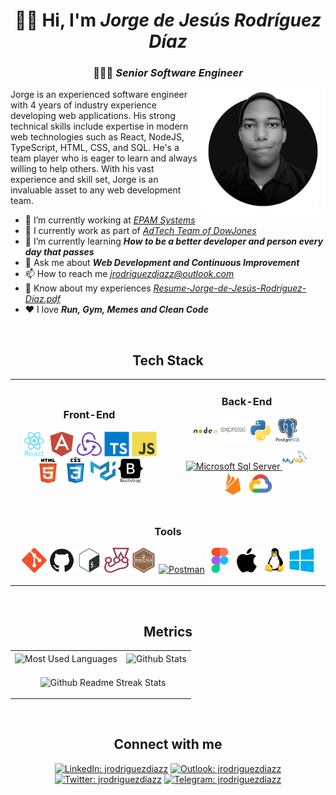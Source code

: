 <h1 align="center">
  👋🏾 Hi, I'm
  <span style="font-weight: bold; font-style: italic">
    Jorge de Jesús Rodríguez Díaz
  </span>
</h1>
<h3 align="center">
  👨🏾‍💻
  <span style="font-style: italic">Senior Software Engineer</span>
</h3>
<div>
  <a
    href="https://www.linkedin.com/in/jrodriguezdiazz/"
    target="_blank"
    rel="noopener noreferrer"
  >
    <img
      src="./profile.png"
      align="right"
      height="200"
      alt="Personal photo: jrodriguezdiazz"
    />
  </a>
  <p>
    Jorge is an experienced software engineer with 4 years of industry experience developing web applications. His strong technical skills include expertise in modern web technologies such as React, NodeJS, TypeScript, HTML, CSS, and SQL. He's a team player who is eager to learn and always willing to help others. With his vast experience and skill set, Jorge is an invaluable asset to any web development team.
  </p>
  <ul>
    <li class="has-line-data" data-line-start="1" data-line-end="2">
      🔭 I’m currently working at
      <em
        ><a href="https://www.epam.com/"
          >EPAM Systems</a
        ></em
      >
    </li>
    <li class="has-line-data" data-line-start="1" data-line-end="2">
      👯 I currently work as part of
      <em
        ><a href="https://www.dowjones.com/"
          >AdTech Team of DowJones</a
        ></em
      >
    </li>
    <li class="has-line-data" data-line-start="2" data-line-end="3">
      🌱 I’m currently learning
      <em
        ><strong
          >How to be a better developer and person every day that passes</strong
        ></em
      >
    </li>
    <li class="has-line-data" data-line-start="4" data-line-end="5">
      💬 Ask me about
      <em><strong>Web Development and Continuous Improvement</strong></em>
    </li>
    <li class="has-line-data" data-line-start="5" data-line-end="6">
      📫 How to reach me
      <em
        ><a href="mailto:jrodriguezdiazz@outlook.com"
          >jrodriguezdiazz@outlook.com</a
        ></em
      >
    </li>
    <li class="has-line-data" data-line-start="6" data-line-end="7">
      📄 Know about my experiences
      <em
        ><a
          href="https://github.com/jrodriguezdiazz/jrodriguezdiazz/blob/master/Resume-Jorge-de-Jes%C3%BAs-Rodr%C3%ADguez-D%C3%ADaz.pdf"
          >Resume-Jorge-de-Jesús-Rodríguez-Díaz.pdf</a
        ></em
      >
    </li>
    <li class="has-line-data" data-line-start="7" data-line-end="8">
      ❤️ I love <em><strong>Run, Gym, Memes and Clean Code</strong></em>
    </li>
  </ul>
</div>
<br />
<div class="tech-stack" align="center">
  <h2>Tech Stack</h2>
  <table>
    <tbody>
      <tr>
        <td width="50%">
          <div class="front-end" align="center">
            <h3>Front-End</h3>
            <p>
              <a
                href="https://reactjs.org/"
                target="_blank"
                rel="noopener noreferrer"
              >
                <img
                  src="https://raw.githubusercontent.com/devicons/devicon/master/icons/react/react-original-wordmark.svg"
                  alt="ReactJS"
                  width="40"
                  height="40"
              /></a>
              <a href="https://angular.io" target="_blank" rel="noreferrer">
                <img
                  src="https://raw.githubusercontent.com/devicons/devicon/master/icons/angularjs/angularjs-plain.svg"
                  alt="Angular"
                  width="40"
                  height="40"
                />
              </a>
              <a
                href="https://redux.js.org/"
                target="_blank"
                rel="noopener noreferrer"
              >
                <img
                  src="https://raw.githubusercontent.com/devicons/devicon/master/icons/redux/redux-original.svg"
                  alt="Redux"
                  width="40"
                  height="40"
              /></a>
              <a
                href="https://www.typescriptlang.org/"
                target="_blank"
                rel="noopener noreferrer"
              >
                <img
                  src="https://raw.githubusercontent.com/devicons/devicon/master/icons/typescript/typescript-original.svg"
                  alt="TypeScript"
                  width="40"
                  height="40"
              /></a>
              <a
                href="https://developer.mozilla.org/en-US/docs/Web/JavaScript"
                target="_blank"
                rel="noopener noreferrer"
              >
                <img
                  src="https://raw.githubusercontent.com/devicons/devicon/master/icons/javascript/javascript-original.svg"
                  alt="JavaScript"
                  width="40"
                  height="40"
              /></a>
              <a
                href="https://www.w3.org/html/"
                target="_blank"
                rel="noopener noreferrer"
              >
                <img
                  src="https://raw.githubusercontent.com/devicons/devicon/master/icons/html5/html5-original-wordmark.svg"
                  alt="HTML"
                  width="40"
                  height="40"
              /></a>
              <a
                href="https://www.w3schools.com/css/"
                target="_blank"
                rel="noopener noreferrer"
              >
                <img
                  src="https://raw.githubusercontent.com/devicons/devicon/master/icons/css3/css3-original-wordmark.svg"
                  alt="CSS"
                  width="40"
                  height="40"
              /></a>
              <a
                href="https://mui.com/core/"
                target="_blank"
                rel="noopener noreferrer"
              >
                <img
                  src="https://raw.githubusercontent.com/devicons/devicon/master/icons/materialui/materialui-original.svg"
                  alt="Material UI"
                  width="40"
                  height="40"
              /></a>
              <a
                href="https://getbootstrap.com"
                target="_blank"
                rel="noopener noreferrer"
              >
                <img
                  src="https://raw.githubusercontent.com/devicons/devicon/master/icons/bootstrap/bootstrap-plain-wordmark.svg"
                  alt="Bootstrap"
                  width="40"
                  height="40"
              /></a>
            </p>
          </div>
        </td>
        <td width="50%">
          <div class="back-end" align="center">
            <h3>Back-End</h3>
            <p>
              <a
                href="https://nodejs.org"
                target="_blank"
                rel="noopener noreferrer"
              >
                <img
                  src="https://raw.githubusercontent.com/devicons/devicon/master/icons/nodejs/nodejs-original-wordmark.svg"
                  alt="Node.js"
                  width="40"
                  height="40"
              /></a>
              <a
                href="https://expressjs.com"
                target="_blank"
                rel="noopener noreferrer"
              >
                <img
                  src="https://raw.githubusercontent.com/devicons/devicon/master/icons/express/express-original-wordmark.svg"
                  alt="ExpressJS"
                  width="40"
                  height="40"
              /></a>
              <a
                href="https://www.python.org/"
                target="_blank"
                rel="noopener noreferrer"
              >
                <img
                  src="https://raw.githubusercontent.com/devicons/devicon/master/icons/python/python-original.svg"
                  alt="Python"
                  width="40"
                  height="40"
              /></a>
              <a
                href="https://www.postgresql.org"
                target="_blank"
                rel="noopener noreferrer"
              >
                <img
                  src="https://raw.githubusercontent.com/devicons/devicon/master/icons/postgresql/postgresql-original-wordmark.svg"
                  alt="PostgreSQL"
                  width="40"
                  height="40"
              /></a>
              <a
                href="https://www.microsoft.com/en-us/sql-server"
                target="_blank"
                rel="noopener noreferrer"
              >
                <img
                  src="https://www.svgrepo.com/show/303229/microsoft-sql-server-logo.svg"
                  alt="Microsoft Sql Server"
                  width="40"
                  height="40"
                />
              </a>
              <a
                href="https://www.mysql.com/"
                target="_blank"
                rel="noopener noreferrer"
              >
                <img
                  src="https://raw.githubusercontent.com/devicons/devicon/master/icons/mysql/mysql-original-wordmark.svg"
                  alt="MySQL"
                  width="40"
                  height="40"
                />
              </a>
              <a
                href="https://firebase.google.com/"
                target="_blank"
                rel="noopener noreferrer"
              >
                <img
                  src="https://raw.githubusercontent.com/devicons/devicon/master/icons/firebase/firebase-plain.svg"
                  alt="Firebase"
                  width="40"
                  height="40"
              /></a>
              <a
                href="https://cloud.google.com"
                target="_blank"
                rel="noopener noreferrer"
              >
                <img
                  src="https://raw.githubusercontent.com/devicons/devicon/master/icons/googlecloud/googlecloud-original.svg"
                  alt="Google Cloud Platform"
                  width="40"
                  height="40"
              /></a>
            </p>
          </div>
        </td>
      </tr>
      <tr>
        <td colspan="2">
          <div class="tools" align="center">
            <h3>Tools</h3>
            <p>
              <a
                href="https://git-scm.com/"
                target="_blank"
                rel="noopener noreferrer"
              >
                <img
                  src="https://raw.githubusercontent.com/devicons/devicon/master/icons/git/git-original.svg"
                  alt="Git"
                  width="40"
                  height="40"
              /></a>
              <a
                href="https://github.com/"
                target="_blank"
                rel="noopener noreferrer"
              >
                <img
                  src="https://raw.githubusercontent.com/devicons/devicon/master/icons/github/github-original.svg"
                  alt="GitHub"
                  width="40"
                  height="40"
              /></a>
              <a
                href="https://www.gnu.org/software/bash/"
                target="_blank"
                rel="noopener noreferrer"
              >
                <img
                  src="https://raw.githubusercontent.com/devicons/devicon/master/icons/bash/bash-original.svg"
                  alt="Bash"
                  width="40"
                  height="40"
              /></a>
              <a
                href="https://jestjs.io"
                target="_blank"
                rel="noopener noreferrer"
              >
                <img
                  src="https://raw.githubusercontent.com/devicons/devicon/master/icons/jest/jest-plain.svg"
                  alt="Jest"
                  width="40"
                  height="40"
              /></a>
              <a
                href="https://mochajs.org"
                target="_blank"
                rel="noopener noreferrer"
              >
                <img
                  src="https://raw.githubusercontent.com/devicons/devicon/master/icons/mocha/mocha-plain.svg"
                  alt="Mocha"
                  width="40"
                  height="40"
              /></a>
              <a
                href="https://postman.com"
                target="_blank"
                rel="noopener noreferrer"
              >
                <img
                  src="https://www.vectorlogo.zone/logos/getpostman/getpostman-icon.svg"
                  alt="Postman"
                  width="40"
                  height="40"
              /></a>
              <a
                href="https://www.figma.com/"
                target="_blank"
                rel="noopener noreferrer"
              >
                <img
                  src="https://raw.githubusercontent.com/devicons/devicon/master/icons/figma/figma-original.svg"
                  alt="Figma"
                  width="40"
                  height="40"
              /></a>
              <a
                href="https://www.apple.com/macos/ventura/"
                target="_blank"
                rel="noopener noreferrer"
              >
                <img
                  src="https://raw.githubusercontent.com/devicons/devicon/master/icons/apple/apple-original.svg"
                  alt="macOS"
                  width="40"
                  height="40"
              /></a>
              <a
                href="https://www.linux.org/"
                target="_blank"
                rel="noopener noreferrer"
              >
                <img
                  src="https://raw.githubusercontent.com/devicons/devicon/master/icons/linux/linux-original.svg"
                  alt="Linux"
                  width="40"
                  height="40"
              /></a>
              <a
                href="https://www.microsoft.com/es-es/software-download/windows10"
                target="_blank"
                rel="noopener noreferrer"
              >
                <img
                  src="https://raw.githubusercontent.com/devicons/devicon/master/icons/windows8/windows8-original.svg"
                  alt="windows 10"
                  width="40"
                  height="40"
              /></a>
            </p>
          </div>
        </td>
      </tr>
    </tbody>
  </table>
</div>
<br />
<div class="metrics" align="center">
  <h2>Metrics</h2>
  <table>
    <tbody>
      <tr>
        <td>
          <img
            height="180em"
            align="center"
            src="https://github-readme-stats.vercel.app/api/top-langs?username=jrodriguezdiazz&show_icons=true&theme=dark&locale=en&layout=compact"
            alt="Most Used Languages"
          />
        </td>
        <td>
          <img
            height="180em"
            align="center"
            src="https://github-readme-stats.vercel.app/api?username=jrodriguezdiazz&show_icons=true&theme=dark&locale=en"
            alt="Github Stats"
          />
        </td>
      </tr>
      <tr>
        <td colspan="2">
          <p align="center">
            &nbsp;
            <img
              height="180em"
              align="center"
              src="https://github-readme-streak-stats.herokuapp.com/?user=jrodriguezdiazz&theme=dark"
              alt="Github Readme Streak Stats"
            />
          </p>
        </td>
      </tr>
    </tbody>
  </table>
</div>
<br />
<div class="connect-with-me" align="center">
  <h2>Connect with me</h2>
  <a
    href="https://linkedin.com/in/jrodriguezdiazz"
    target="_blank"
    rel="noopener noreferrer"
    ><img
      src="https://cdn.jsdelivr.net/npm/simple-icons@3.0.1/icons/linkedin.svg"
      alt="LinkedIn: jrodriguezdiazz"
      height="30"
      width="40"
  /></a>
  <a
    href="mailto:jrodriguezdiazz@outlook.com"
    target="_blank"
    rel="noopener noreferrer"
    ><img
      src="https://cdn.jsdelivr.net/npm/simple-icons@3.0.1/icons/gmail.svg"
      alt="Outlook: jrodriguezdiazz"
      height="30"
      width="40"
  /></a>
  <a
    href="https://twitter.com/jrodriguezdiazz/"
    target="_blank"
    rel="noopener noreferrer"
    ><img
      src="https://cdn.jsdelivr.net/npm/simple-icons@3.0.1/icons/twitter.svg"
      alt="Twitter: jrodriguezdiazz"
      height="30"
      width="40"
  /></a>
  <a
    href="https://t.me/jrodriguezdiazz"
    target="_blank"
    rel="noopener noreferrer"
    ><img
      src="https://cdn.jsdelivr.net/npm/simple-icons@3.0.1/icons/telegram.svg"
      alt="Telegram: jrodriguezdiazz"
      height="30"
      width="40"
  /></a>
</div>
